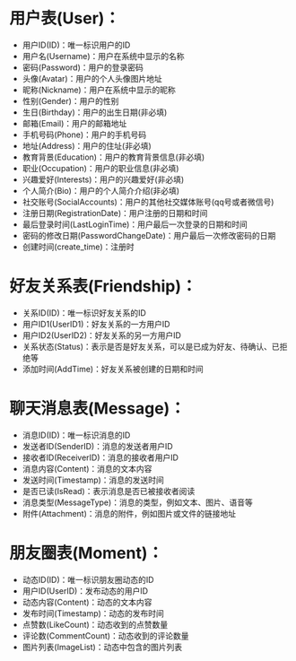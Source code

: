 # 用户表(User)：
* 用户ID(ID)：唯一标识用户的ID
* 用户名(Username)：用户在系统中显示的名称
* 密码(Password)：用户的登录密码
* 头像(Avatar)：用户的个人头像图片地址
* 昵称(Nickname)：用户在系统中显示的昵称
* 性别(Gender)：用户的性别
* 生日(Birthday)：用户的出生日期(非必填)
* 邮箱(Email)：用户的邮箱地址
* 手机号码(Phone)：用户的手机号码
* 地址(Address)：用户的住址(非必填)
* 教育背景(Education)：用户的教育背景信息(非必填)
* 职业(Occupation)：用户的职业信息(非必填)
* 兴趣爱好(Interests)：用户的兴趣爱好(非必填)
* 个人简介(Bio)：用户的个人简介介绍(非必填)
* 社交账号(SocialAccounts)：用户的其他社交媒体账号(qq号或者微信号)
* 注册日期(RegistrationDate)：用户注册的日期和时间
* 最后登录时间(LastLoginTime)：用户最后一次登录的日期和时间
* 密码的修改日期(PasswordChangeDate)：用户最后一次修改密码的日期
* 创建时间(create_time)：注册时
# 好友关系表(Friendship)：
* 关系ID(ID)：唯一标识好友关系的ID
* 用户ID1(UserID1)：好友关系的一方用户ID
* 用户ID2(UserID2)：好友关系的另一方用户ID
* 关系状态(Status)：表示是否是好友关系，可以是已成为好友、待确认、已拒绝等
* 添加时间(AddTime)：好友关系被创建的日期和时间
# 聊天消息表(Message)：
* 消息ID(ID)：唯一标识消息的ID
* 发送者ID(SenderID)：消息的发送者用户ID
* 接收者ID(ReceiverID)：消息的接收者用户ID
* 消息内容(Content)：消息的文本内容
* 发送时间(Timestamp)：消息的发送时间
* 是否已读(IsRead)：表示消息是否已被接收者阅读
* 消息类型(MessageType)：消息的类型，例如文本、图片、语音等
* 附件(Attachment)：消息的附件，例如图片或文件的链接地址
# 朋友圈表(Moment)：
* 动态ID(ID)：唯一标识朋友圈动态的ID
* 用户ID(UserID)：发布动态的用户ID
* 动态内容(Content)：动态的文本内容
* 发布时间(Timestamp)：动态的发布时间
* 点赞数(LikeCount)：动态收到的点赞数量
* 评论数(CommentCount)：动态收到的评论数量
* 图片列表(ImageList)：动态中包含的图片列表